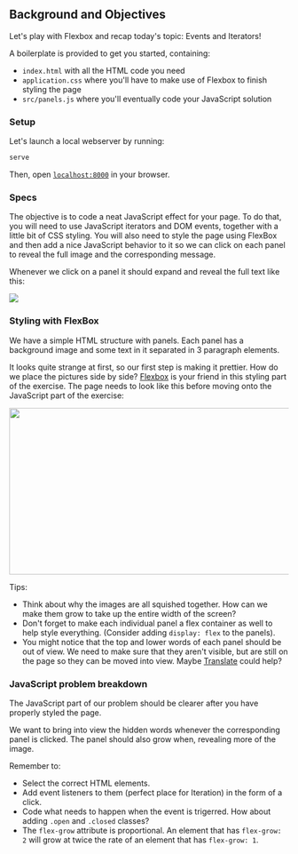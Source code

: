 ## Background and Objectives

Let's play with Flexbox and recap today's topic: Events and Iterators!

A boilerplate is provided to get you started, containing:

- `index.html` with all the HTML code you need
- `application.css` where you'll have to make use of Flexbox to finish styling the page
- `src/panels.js` where you'll eventually code your JavaScript solution

### Setup

Let's launch a local webserver by running:

```bash
serve
```

Then, open [`localhost:8000`](http://localhost:8000) in your browser.

### Specs

The objective is to code a neat JavaScript effect for your page. To do that, you will need to use JavaScript iterators and DOM events, together with a little bit of CSS styling. You will also need to style the page using FlexBox and then add a nice JavaScript behavior to it so we can click on each panel to reveal the full image and the corresponding message.

Whenever we click on a panel it should expand and reveal the full text like this:

![](https://raw.githubusercontent.com/lewagon/fullstack-images/master/frontend/flex-panels-reference.gif)

### Styling with FlexBox

We have a simple HTML structure with panels. Each panel has a background image and some text in it separated in 3 paragraph elements.

It looks quite strange at first, so our first step is making it prettier. How do we place the pictures side by side? [Flexbox](https://kitt.lewagon.com/knowledge/cheatsheets/flexbox) is your friend in this styling part of the exercise. The page needs to look like this before moving onto the JavaScript part of the exercise:

<img src="https://raw.githubusercontent.com/lewagon/fullstack-images/master/frontend/flex-panels-styled.png"  width="600" height="300">

Tips:

- Think about why the images are all squished together. How can we make them grow to take up the entire width of the screen?
- Don't forget to make each individual panel a flex container as well to help style everything. (Consider adding `display: flex` to the panels).
- You might notice that the top and lower words of each panel should be out of view. We need to make sure that they aren't visible, but are still on the page so they can be moved into view. Maybe [Translate](https://developer.mozilla.org/en-US/docs/Web/CSS/transform-function/translate) could help?

### JavaScript problem breakdown

The JavaScript part of our problem should be clearer after you have properly styled the page.

We want to bring into view the hidden words whenever the corresponding panel is clicked. The panel should also grow when, revealing more of the image.

Remember to:

- Select the correct HTML elements.
- Add event listeners to them (perfect place for Iteration) in the form of a click.
- Code what needs to happen when the event is trigerred. How about adding `.open` and `.closed` classes?
- The `flex-grow` attribute is proportional. An element that has `flex-grow: 2` will grow at twice the rate of an element that has `flex-grow: 1`.
